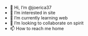 - 👋 Hi, I’m @joerica37
- 👀 I’m interested in site
- 🌱 I’m currently learning web
- 💞️ I’m looking to collaborate on spirit
- 📫 How to reach me home

<!---
joerica37/joerica37 is a ✨ special ✨ repository because its `README.md` (this file) appears on your GitHub profile.
You can click the Preview link to take a look at your changes.
--->
